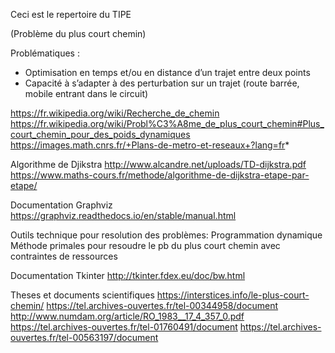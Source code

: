 Ceci est le repertoire du TIPE 

(Problème du plus court chemin)

Problématiques :
- Optimisation en temps et/ou en distance d’un trajet entre deux points 
- Capacité à s’adapter à des perturbation sur un trajet (route barrée, mobile entrant dans le circuit)

https://fr.wikipedia.org/wiki/Recherche_de_chemin
https://fr.wikipedia.org/wiki/Probl%C3%A8me_de_plus_court_chemin#Plus_court_chemin_pour_des_poids_dynamiques
https://images.math.cnrs.fr/+Plans-de-metro-et-reseaux+?lang=fr*

Algorithme de Djikstra
http://www.alcandre.net/uploads/TD-dijkstra.pdf
https://www.maths-cours.fr/methode/algorithme-de-dijkstra-etape-par-etape/

Documentation Graphviz
https://graphviz.readthedocs.io/en/stable/manual.html

Outils technique pour resolution des problèmes:
Programmation dynamique
Méthode primales pour resoudre le pb du plus court chemin avec contraintes de ressources

Documentation Tkinter
http://tkinter.fdex.eu/doc/bw.html

Theses et documents scientifiques
https://interstices.info/le-plus-court-chemin/
https://tel.archives-ouvertes.fr/tel-00344958/document
http://www.numdam.org/article/RO_1983__17_4_357_0.pdf
https://tel.archives-ouvertes.fr/tel-01760491/document
https://tel.archives-ouvertes.fr/tel-00563197/document
